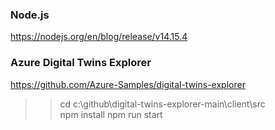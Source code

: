 

### Node.js
https://nodejs.org/en/blog/release/v14.15.4

### Azure Digital Twins Explorer
https://github.com/Azure-Samples/digital-twins-explorer 
> > cd c:\github\digital-twins-explorer-main\client\src   
> > npm install
> > npm run start



